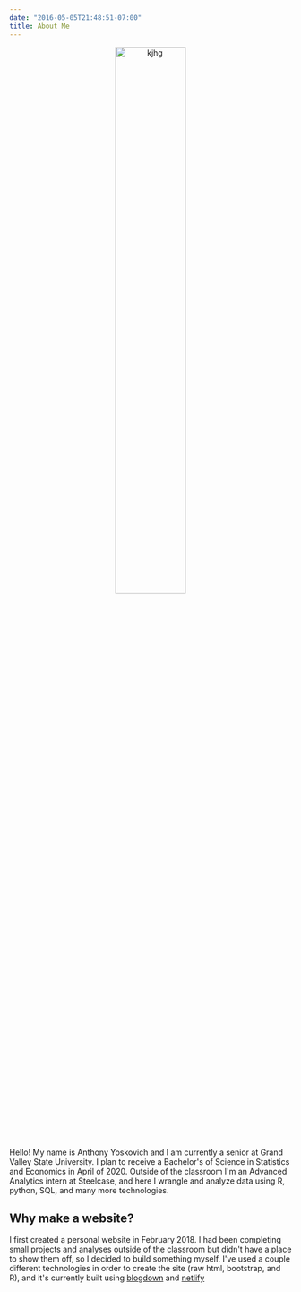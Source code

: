 ```yaml
---
date: "2016-05-05T21:48:51-07:00"
title: About Me
---
```



<p align="center">
  <img src="/./about_files/me1.jpg" alt="kjhg" width="50%"/>
</p>


Hello! My name is Anthony Yoskovich and I am currently a senior at Grand Valley State University. I plan to receive a Bachelor's of Science in Statistics and Economics in April of 2020. Outside of the classroom I'm an Advanced Analytics intern at Steelcase, and here I wrangle and analyze data using R, python, SQL, and many more technologies.

## Why make a website?
I first created a personal website in February 2018. I had been completing small projects and analyses outside of the classroom but didn't have a place to show them off, so I decided to build something myself. I've used a couple different technologies in order to create the site (raw html, bootstrap, and R), and it's currently built using [blogdown](https://bookdown.org/yihui/blogdown/) and [netlify](https://www.netlify.com/)
